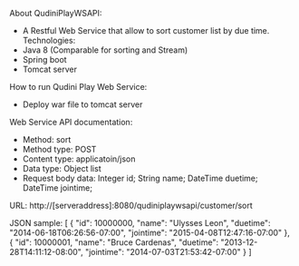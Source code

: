 About QudiniPlayWSAPI:

- A Restful Web Service that allow to sort customer list by due time.
Technologies:
- Java 8 (Comparable for sorting and Stream)
- Spring boot
- Tomcat server


How to run Qudini Play Web Service:
- Deploy war file to tomcat server

Web Service API documentation:
- Method: sort
- Method type: POST
- Content type: applicatoin/json
- Data type: Object list
- Request body data: Integer id; String name; DateTime duetime; DateTime jointime;

URL: http://[serveraddress]:8080/qudiniplaywsapi/customer/sort

JSON sample: [ { "id": 10000000, "name": "Ulysses Leon", "duetime": "2014-06-18T06:26:56-07:00", "jointime": "2015-04-08T12:47:16-07:00" }, { "id": 10000001, "name": "Bruce Cardenas", "duetime": "2013-12-28T14:11:12-08:00", "jointime": "2014-07-03T21:53:42-07:00" } ]
